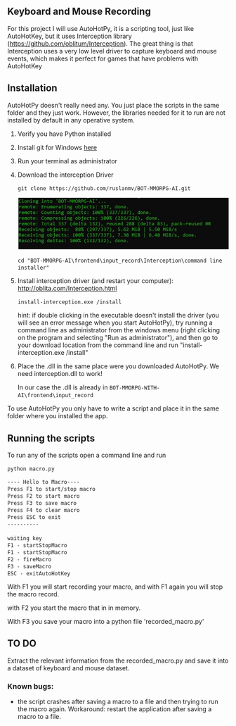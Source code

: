 ## Keyboard and Mouse Recording
For this project I will use AutoHotPy, it is a scripting tool, just like AutoHotKey, but it uses Interception library (https://github.com/oblitum/Interception).
The great thing is that Interception uses a very low level driver to capture keyboard and mouse events, which makes it perfect for games that have problems with AutoHotKey

## Installation
AutoHotPy doesn't really need any. You just place the scripts in the same folder and they just work. However, the libraries needed for it to run are not installed by default in any operative system.

1. Verify you have Python installed

2. Install git for Windows [here](https://github.com/git-for-windows/git/releases/download/)

3. Run your terminal as administrator

4. Download the interception Driver 

   ```
   git clone https://github.com/ruslanmv/BOT-MMORPG-AI.git
   ```

   ![](assets/images/posts/README/a.jpg)

   ```
   cd "BOT-MMORPG-AI\frontend\input_record\Interception\command line installer"
   ```

5. Install interception driver (and restart your computer): http://oblita.com/Interception.html

   ```
   install-interception.exe /install
   ```

   hint: if double clicking in the executable doesn't install the driver (you will see an error message when you start AutoHotPy), try running a command line as administrator from the windows menu (right clicking on the program and selecting "Run as administrator"), and then go to your download location from the command line and run "install-interception.exe /install"

6. Place the .dll in the same place were you downloaded AutoHotPy. We need interception.dll to work!

   In our case the .dll is already in `BOT-MMORPG-WITH-AI\frontend\input_record`


To use AutoHotPy you only have to write a script and place it in the same folder where you installed the app.


## Running the scripts

To run any of the scripts open a command line and run 

```
python macro.py
```

```
---- Hello to Macro----
Press F1 to start/stop macro
Press F2 to start macro
Press F3 to save macro
Press F4 to clear macro
Press ESC to exit
----------

waiting key
F1 - startStopMacro
F1 - startStopMacro
F2 - fireMacro
F3 - saveMacro
ESC - exitAutoHotKey
```


With F1 you will start recording your macro, and with   F1 again you will stop the macro record.

with F2 you start the macro that in in memory.

With F3  you save your macro into a python file 'recorded_macro.py'



## TO DO
Extract the relevant information from the recorded_macro.py and  save it into a dataset of keyboard and  mouse dataset.



### Known bugs:

* the script crashes after saving a macro to a file and then trying to run the macro again. Workaround: restart the application after saving a macro to a file.





